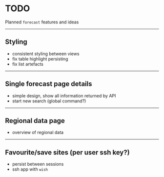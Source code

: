 # TODO
Planned `forecast` features and ideas

---

## Styling
- consistent styling between views
- fix table highlight persisting
- fix list artefacts

---

## Single forecast page details
- simple design, show all information returned by API
- start new search (global command?)

---

## Regional data page
- overview of regional data

---

## Favourite/save sites (per user ssh key?)
- persist between sessions
- ssh app with `wish`

